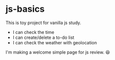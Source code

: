 # js-basics
This is toy project for vanilla js study.

- I can check the time
- I can create/delete a to-do list
- I can check the weather with geolocation

I'm making a welcome simple page for js review. :satisfied:
